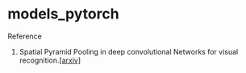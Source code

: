 # models_pytorch

Reference

1. Spatial Pyramid Pooling in deep convolutional Networks for visual recognition.[[arxiv]](https://arxiv.org/abs/1406.4729)
